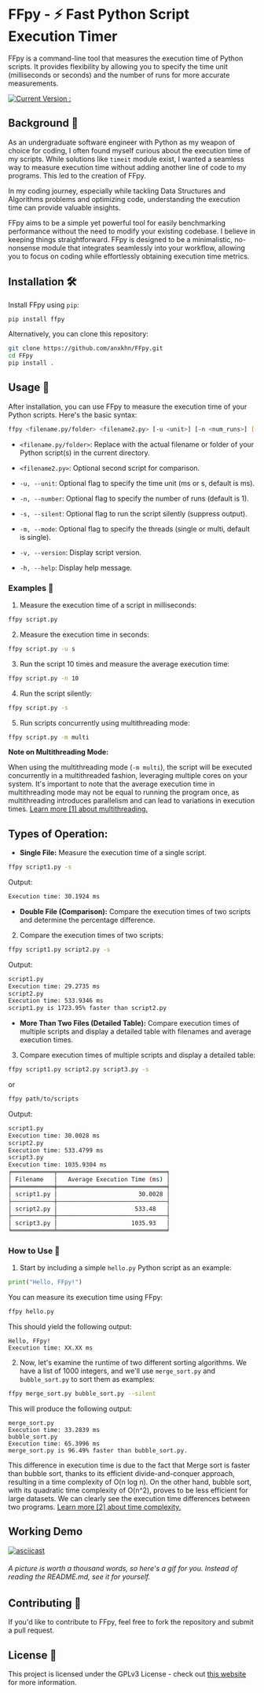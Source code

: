 # FFpy - ⚡ Fast Python Script Execution Timer

FFpy is a command-line tool that measures the execution time of Python scripts. It provides flexibility by allowing you to specify the time unit (milliseconds or seconds) and the number of runs for more accurate measurements.

[![Current Version : ](https://img.shields.io/badge/Version-1.6.1-blue.svg)](https://pypi.org/project/FFpy/1.6.1/)


## Background 🚀

As an undergraduate software engineer with Python as my weapon of choice for coding, I often found myself curious about the execution time of my scripts. While solutions like `timeit` module exist, I wanted a seamless way to measure execution time without adding another line of code to my programs. This led to the creation of FFpy.

In my coding journey, especially while tackling Data Structures and Algorithms problems and optimizing code, understanding the execution time can provide valuable insights.

FFpy aims to be a simple yet powerful tool for easily benchmarking performance without the need to modify your existing codebase. I believe in keeping things straightforward. FFpy is designed to be a minimalistic, no-nonsense module that integrates seamlessly into your workflow, allowing you to focus on coding while effortlessly obtaining execution time metrics.

## Installation 🛠️

Install FFpy using `pip`:

```bash
pip install ffpy
```

Alternatively, you can clone this repository:

```bash
git clone https://github.com/anxkhn/FFpy.git
cd FFpy
pip install .
```

## Usage 🚨

After installation, you can use FFpy to measure the execution time of your Python scripts. Here's the basic syntax:

```bash
ffpy <filename.py/folder> <filename2.py> [-u <unit>] [-n <num_runs>] [-s] [-m <mode>] [-v] [-h]
```

- `<filename.py/folder>`:  Replace with the actual filename or folder of your Python script(s) in the current directory.
  
- `<filename2.py>`: Optional second script for comparison.
  
- `-u, --unit`: Optional flag to specify the time unit (ms or s, default is ms).
  
- `-n, --number`: Optional flag to specify the number of runs (default is 1).
  
- `-s, --silent`: Optional flag to run the script silently (suppress output).
  
- `-m, --mode`: Optional flag to specify the threads (single or multi, default is single).
  
- `-v, --version`: Display script version.
  
- `-h, --help`: Display help message.
  

### Examples 🌈

1. Measure the execution time of a script in milliseconds:

```bash
ffpy script.py
```

2. Measure the execution time in seconds:

```bash
ffpy script.py -u s
```

3. Run the script 10 times and measure the average execution time:

```bash
ffpy script.py -n 10
```

4. Run the script silently:

```bash
ffpy script.py -s
```

5. Run scripts concurrently using multithreading mode:

```bash
ffpy script.py -m multi
```

**Note on Multithreading Mode:**

When using the multithreading mode (`-m multi`), the script will be executed concurrently in a multithreaded fashion, leveraging multiple cores on your system. It's important to note that the average execution time in multithreading mode may not be equal to running the program once, as multithreading introduces parallelism and can lead to variations in execution times. [Learn more [1] about multithreading.](https://github.com/anxkhn/FFpy/blob/main/learn_more.md#1-learn-more-about-multithreading-and-how-it-works)


## Types of Operation:

- **Single File:** Measure the execution time of a single script.

```bash
ffpy script1.py -s
```

Output:
```bash
Execution time: 30.1924 ms
```
  
- **Double File (Comparison):** Compare the execution times of two scripts and determine the percentage difference.

2. Compare the execution times of two scripts:

```bash
ffpy script1.py script2.py -s
```

Output:
```bash
script1.py
Execution time: 29.2735 ms
script2.py
Execution time: 533.9346 ms
script1.py is 1723.95% faster than script2.py
```  

- **More Than Two Files (Detailed Table):** Compare execution times of multiple scripts and display a detailed table with filenames and average execution times.

3. Compare execution times of multiple scripts and display a detailed table:

```bash
ffpy script1.py script2.py script3.py -s
```

or 

```bash
ffpy path/to/scripts
```

Output:
```bash
script1.py
Execution time: 30.0028 ms
script2.py
Execution time: 533.4799 ms
script3.py
Execution time: 1035.9304 ms
╒════════════╤═══════════════════════════════╕
│ Filename   │   Average Execution Time (ms) │
╞════════════╪═══════════════════════════════╡
│ script1.py │                       30.0028 │
├────────────┼───────────────────────────────┤
│ script2.py │                      533.48   │
├────────────┼───────────────────────────────┤
│ script3.py │                     1035.93   │
╘════════════╧═══════════════════════════════╛
```


### How to Use 🤔

1. Start by including a simple `hello.py` Python script as an example:

```python
print("Hello, FFpy!")
```

You can measure its execution time using FFpy:

```bash
ffpy hello.py
```

This should yield the following output:

```
Hello, FFpy!
Execution time: XX.XX ms
```

2. Now, let's examine the runtime of two different sorting algorithms. We have a list of 1000 integers, and we'll use `merge_sort.py` and `bubble_sort.py` to sort them as examples:

```bash
ffpy merge_sort.py bubble_sort.py --silent
```

This will produce the following output:

```
merge_sort.py
Execution time: 33.2839 ms
bubble_sort.py
Execution time: 65.3996 ms
merge_sort.py is 96.49% faster than bubble_sort.py.
```

This difference in execution time is due to the fact that Merge sort is faster than bubble sort, thanks to its efficient divide-and-conquer approach, resulting in a time complexity of O(n log n). On the other hand, bubble sort, with its quadratic time complexity of O(n^2), proves to be less efficient for large datasets. We can clearly see the execution time differences between two programs. [Learn more [2] about time complexity.](https://github.com/anxkhn/FFpy/blob/main/learn_more.md#2-learn-more-about-sorting-algorithms-their-time-complexity-and-efficiency)

## Working Demo
[![asciicast](https://asciinema.org/a/627639.svg)](https://asciinema.org/a/627639)
###### A picture is worth a thousand words, so here's a gif for you. Instead of reading the README.md, see it for yourself.

## Contributing 🤝

If you'd like to contribute to FFpy, feel free to fork the repository and submit a pull request.

## License 📜

This project is licensed under the GPLv3 License - check out [this website](https://www.tldrlegal.com/license/gnu-general-public-license-v3-gpl-3) for more information.

